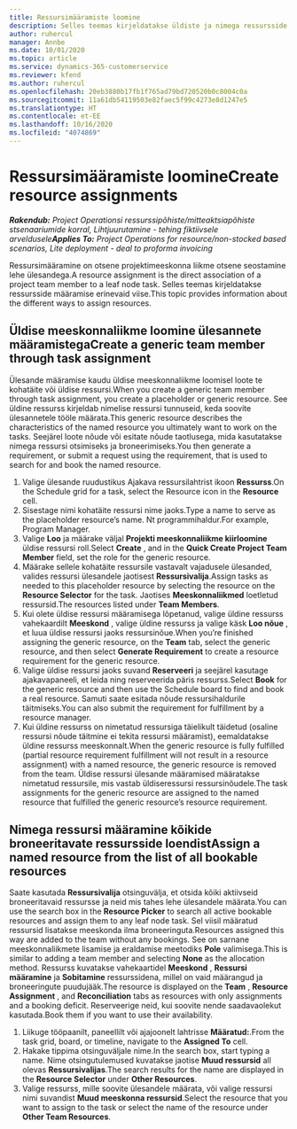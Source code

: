 ```yaml
---
title: Ressursimääramiste loomine
description: Selles teemas kirjeldatakse üldiste ja nimega ressursside määramiste loomist.
author: ruhercul
manager: Annbe
ms.date: 10/01/2020
ms.topic: article
ms.service: dynamics-365-customerservice
ms.reviewer: kfend
ms.author: ruhercul
ms.openlocfilehash: 20eb3880b17fb1f765ad79bd720520b0c8004c0a
ms.sourcegitcommit: 11a61db54119503e82faec5f99c4273e8d1247e5
ms.translationtype: HT
ms.contentlocale: et-EE
ms.lasthandoff: 10/16/2020
ms.locfileid: "4074869"
---
```

# <a name="create-resource-assignments"></a><span data-ttu-id="37162-103">Ressursimääramiste loomine</span><span class="sxs-lookup"><span data-stu-id="37162-103">Create resource assignments</span></span>

<span data-ttu-id="37162-104">_**Rakendub:** Project Operationsi ressurssipõhiste/mitteaktsiapõhiste stsenaariumide korral,  Lihtjuurutamine - tehing fiktiivsele arveldusele_</span><span class="sxs-lookup"><span data-stu-id="37162-104">_**Applies To:** Project Operations for resource/non-stocked based scenarios, Lite deployment - deal to proforma invoicing_</span></span>


<span data-ttu-id="37162-105">Ressursimääramine on otsene projektimeeskonna liikme otsene seostamine lehe ülesandega.</span><span class="sxs-lookup"><span data-stu-id="37162-105">A resource assignment is the direct association of a project team member to a leaf node task.</span></span> <span data-ttu-id="37162-106">Selles teemas kirjeldatakse ressursside määramise erinevaid viise.</span><span class="sxs-lookup"><span data-stu-id="37162-106">This topic provides information about the different ways to assign resources.</span></span>

## <a name="create-a-generic-team-member-through-task-assignment"></a><span data-ttu-id="37162-107">Üldise meeskonnaliikme loomine ülesannete määramistega</span><span class="sxs-lookup"><span data-stu-id="37162-107">Create a generic team member through task assignment</span></span>


<span data-ttu-id="37162-108">Ülesande määramise kaudu üldise meeskonnaliikme loomisel loote te kohatäite või üldise ressursi.</span><span class="sxs-lookup"><span data-stu-id="37162-108">When you create a generic team member through task assignment, you create a placeholder or generic resource.</span></span> <span data-ttu-id="37162-109">See üldine ressurss kirjeldab nimelise ressursi tunnuseid, keda soovite ülesannetele tööle määrata.</span><span class="sxs-lookup"><span data-stu-id="37162-109">This generic resource describes the characteristics of the named resource you ultimately want to work on the tasks.</span></span> <span data-ttu-id="37162-110">Seejärel loote nõude või esitate nõude taotlusega, mida kasutatakse nimega ressursi otsimiseks ja broneerimiseks.</span><span class="sxs-lookup"><span data-stu-id="37162-110">You then generate a requirement, or submit a request using the requirement, that is used to search for and book the named resource.</span></span>

1. <span data-ttu-id="37162-111">Valige ülesande ruudustikus Ajakava ressursilahtrist ikoon **Ressurss**.</span><span class="sxs-lookup"><span data-stu-id="37162-111">On the Schedule grid for a task, select the Resource icon in the **Resource** cell.</span></span>
2. <span data-ttu-id="37162-112">Sisestage nimi kohatäite ressursi nime jaoks.</span><span class="sxs-lookup"><span data-stu-id="37162-112">Type a name to serve as the placeholder resource’s name.</span></span> <span data-ttu-id="37162-113">Nt programmihaldur.</span><span class="sxs-lookup"><span data-stu-id="37162-113">For example, Program Manager.</span></span>
3. <span data-ttu-id="37162-114">Valige **Loo** ja määrake väljal **Projekti meeskonnaliikme kiirloomine** üldise ressursi roll.</span><span class="sxs-lookup"><span data-stu-id="37162-114">Select **Create** , and in the **Quick Create Project Team Member** field, set the role for the generic resource.</span></span>
4. <span data-ttu-id="37162-115">Määrake sellele kohatäite ressursile vastavalt vajadusele ülesanded, valides ressursi ülesandele jaotisest **Ressursivalija**.</span><span class="sxs-lookup"><span data-stu-id="37162-115">Assign tasks as needed to this placeholder resource by selecting the resource on the **Resource Selector** for the task.</span></span> <span data-ttu-id="37162-116">Jaotises **Meeskonnaliikmed** loetletud ressursid.</span><span class="sxs-lookup"><span data-stu-id="37162-116">The resources listed under **Team Members**.</span></span>
5. <span data-ttu-id="37162-117">Kui olete üldise ressursi määramisega lõpetanud, valige üldine ressurss vahekaardilt **Meeskond** , valige üldine ressurss ja valige käsk **Loo nõue** , et luua üldise ressursi jaoks ressursinõue.</span><span class="sxs-lookup"><span data-stu-id="37162-117">When you’re finished assigning the generic resource, on the **Team** tab, select the generic resource, and then select **Generate Requirement** to create a resource requirement for the generic resource.</span></span>
6. <span data-ttu-id="37162-118">Valige üldise ressursi jaoks suvand **Reserveeri** ja seejärel kasutage ajakavapaneeli, et leida ning reserveerida päris ressurss.</span><span class="sxs-lookup"><span data-stu-id="37162-118">Select **Book** for the generic resource and then use the Schedule board to find and book a real resource.</span></span> <span data-ttu-id="37162-119">Samuti saate esitada nõude ressursihaldurile täitmiseks.</span><span class="sxs-lookup"><span data-stu-id="37162-119">You can also submit the requirement for fulfillment by a resource manager.</span></span>
7. <span data-ttu-id="37162-120">Kui üldine ressurss on nimetatud ressursiga täielikult täidetud (osaline ressursi nõude täitmine ei tekita ressursi määramist), eemaldatakse üldine ressurss meeskonnalt.</span><span class="sxs-lookup"><span data-stu-id="37162-120">When the generic resource is fully fulfilled (partial resource requirement fulfillment will not result in a resource assignment) with a named resource, the generic resource is removed from the team.</span></span> <span data-ttu-id="37162-121">Üldise ressursi ülesande määramised määratakse nimetatud ressursile, mis vastab üldiseressursi ressursinõudele.</span><span class="sxs-lookup"><span data-stu-id="37162-121">The task assignments for the generic resource are assigned to the named resource that fulfilled the generic resource’s resource requirement.</span></span>

## <a name="assign-a-named-resource-from-the-list-of-all-bookable-resources"></a><span data-ttu-id="37162-122">Nimega ressursi määramine kõikide broneeritavate ressursside loendist</span><span class="sxs-lookup"><span data-stu-id="37162-122">Assign a named resource from the list of all bookable resources</span></span>

<span data-ttu-id="37162-123">Saate kasutada **Ressursivalija** otsinguvälja, et otsida kõiki aktiivseid broneeritavaid ressursse ja neid mis tahes lehe ülesandele määrata.</span><span class="sxs-lookup"><span data-stu-id="37162-123">You can use the search box in the **Resource Picker** to search all active bookable resources and assign them to any leaf node task.</span></span> <span data-ttu-id="37162-124">Sel viisil määratud ressursid lisatakse meeskonda ilma broneeringuta.</span><span class="sxs-lookup"><span data-stu-id="37162-124">Resources assigned this way are added to the team without any bookings.</span></span> <span data-ttu-id="37162-125">See on sarnane meeskonnaliikmete lisamise ja eraldamise meetodiks **Pole** valimisega.</span><span class="sxs-lookup"><span data-stu-id="37162-125">This is similar to adding a team member and selecting **None** as the allocation method.</span></span> <span data-ttu-id="37162-126">Ressurss kuvatakse vahekaartidel **Meeskond** , **Ressursi määramine** ja **Sobitamine** ressurssidena, millel on vaid määrangud ja broneeringute puudujääk.</span><span class="sxs-lookup"><span data-stu-id="37162-126">The resource is displayed on the **Team** , **Resource Assignment** , and **Reconciliation** tabs as resources with only assignments and a booking deficit.</span></span> <span data-ttu-id="37162-127">Reserveerige neid, kui soovite nende saadavaolekut kasutada.</span><span class="sxs-lookup"><span data-stu-id="37162-127">Book them if you want to use their availability.</span></span>

1. <span data-ttu-id="37162-128">Liikuge tööpaanilt, paneellilt või ajajoonelt lahtrisse **Määratud:**.</span><span class="sxs-lookup"><span data-stu-id="37162-128">From the task grid, board, or timeline, navigate to the **Assigned To** cell.</span></span>
2. <span data-ttu-id="37162-129">Hakake tippima otsinguväljale nime.</span><span class="sxs-lookup"><span data-stu-id="37162-129">In the search box, start typing a name.</span></span> <span data-ttu-id="37162-130">Nime otsingutulemused kuvatakse jaotise **Muud ressursid** all olevas **Ressursivalijas**.</span><span class="sxs-lookup"><span data-stu-id="37162-130">The search results for the name are displayed in the **Resource Selector** under **Other Resources**.</span></span>
3. <span data-ttu-id="37162-131">Valige ressurss, mille soovite ülesandele määrata, või valige ressursi nimi suvandist **Muud meeskonna ressursid**.</span><span class="sxs-lookup"><span data-stu-id="37162-131">Select the resource that you want to assign to the task or select the name of the resource under **Other Team Resources**.</span></span>
